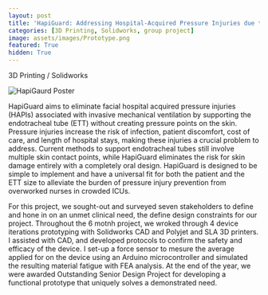 ```yaml
---
layout: post
title: 'HapiGuard: Addressing Hospital-Acquired Pressure Injuries due to Mechanical Ventilation'
categories: [3D Printing, Solidworks, group project]
image: assets/images/Prototype.png
featured: True
hidden: True
---
```


3D Printing / Solidworks

![HapiGaurd Poster](https://algarv.github.io/Portfolio/assets/images/HapiGaurd.jpg)

HapiGuard aims to eliminate facial hospital acquired pressure injuries (HAPIs) associated with invasive mechanical ventilation by supporting the endotracheal tube (ETT) without creating pressure points on the skin. Pressure injuries increase the risk of infection, patient discomfort, cost of care, and length of hospital stays, making these injuries a crucial problem to address. Current methods to support endotracheal tubes still involve multiple skin contact points, while  HapiGuard eliminates the risk for skin damage entirely with a completely oral design. HapiGuard is designed to be simple to implement and have a universal fit for both the patient and the ETT size to alleviate the burden of pressure injury prevention from overworked nurses in crowded ICUs.

For this project, we sought-out and surveyed seven stakeholders to define and hone in on an unmet clinical need, the define design constraints for our project. Throughout the 6 motnh project, we wroked through 4 device iterations prototyping with Solidworks CAD and Polyjet and SLA 3D printers. I assisted with CAD, and developed protocols to confirm the safety and efficacy of the device. I set-up a force sensor to mesure the average applied for on the device using an Arduino microcontroller and simulated the resulting material fatigue with FEA analysis. At the end of the year, we were awarded Outstanding Senior Design Project for developing a functional prototype that uniquely solves a demonstrated need.

